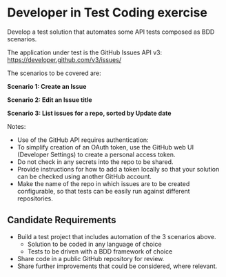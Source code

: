 # Developer in Test Coding exercise

Develop a test solution that automates some API tests composed as BDD scenarios.

The application under test is the GitHub Issues API v3: https://developer.github.com/v3/issues/

The scenarios to be covered are:

**Scenario 1: Create an Issue**

**Scenario 2: Edit an Issue title**

**Scenario 3: List issues for a repo, sorted by Update date**

Notes:
- Use of the GitHub API requires authentication:
- To simplify creation of an OAuth token, use the GitHub web UI (Developer Settings) to create a personal access token.
- Do not check in any secrets into the repo to be shared.
- Provide instructions for how to add a token locally so that your solution can be checked using another GitHub account.
- Make the name of the repo in which issues are to be created configurable, so that tests can be easily run against different repositories.

## Candidate Requirements

- Build a test project that includes automation of the 3 scenarios above.
  - Solution to be coded in any language of choice
  - Tests to be driven with a BDD framework of choice
- Share code in a public GitHub repository for review.
- Share further improvements that could be considered, where relevant.
